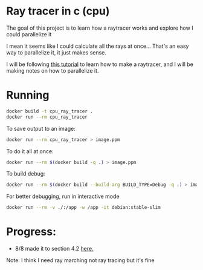 # Ray tracer in c (cpu)

The goal of this project is to learn how a raytracer works and explore how I could parallelize it

I mean it seems like I could calculate all the rays at once... That's an easy way to parallelize it, it just makes sense.

I will be following [this tutorial](https://raytracing.github.io/books/RayTracingInOneWeekend.html) to learn how to make a raytracer, and I will be making notes on how to parallelize it.

# Running
```sh
docker build -t cpu_ray_tracer .
docker run --rm cpu_ray_tracer
```

To save output to an image:
```sh
docker run --rm cpu_ray_tracer > image.ppm
```

To do it all at once:
```sh
docker run --rm $(docker build -q .) > image.ppm
```

To build debug:
```sh
docker run --rm $(docker build --build-arg BUILD_TYPE=Debug -q .) > image.ppm
```

For better debugging, run in interactive mode
```sh
docker run --rm -v ./:/app -w /app -it debian:stable-slim 
```


# Progress:
- 8/8 made it to section 4.2 [here.](https://raytracing.github.io/books/RayTracingInOneWeekend.html)

Note: I think I need ray marching not ray tracing but it's fine